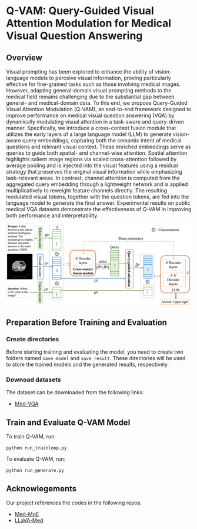 # Q-VAM: Query-Guided Visual Attention Modulation for Medical Visual Question Answering

## Overview
Visual prompting has been explored to enhance the ability of vision-language models to perceive visual information, proving particularly effective for fine-grained tasks such as those involving medical images. However, adapting general-domain visual prompting methods to the medical field remains challenging due to the substantial gap between general- and medical-domain data. To this end, we propose Query-Guided Visual Attention Modulation (Q-VAM), an end-to-end framework designed to improve performance on medical visual question answering (VQA) by dynamically modulating visual attention in a task-aware and query-driven manner. Specifically, we introduce a cross-context fusion module that utilizes the early layers of a large language model (LLM) to generate vision-aware query embeddings, capturing both the semantic intent of medical questions and relevant visual context. These enriched embeddings serve as queries to guide both spatial- and channel-wise attention. Spatial attention highlights salient image regions via scaled cross-attention followed by average pooling and is injected into the visual features using a residual strategy that preserves the original visual information while emphasizing task-relevant areas. In contrast, channel attention is computed from the aggregated query embedding through a lightweight network and is applied multiplicatively to reweight feature channels directly. The resulting modulated visual tokens, together with the question tokens, are fed into the language model to generate the final answer. Experimental results on public medical VQA datasets demonstrate the effectiveness of Q-VAM in improving both performance and interpretability.

![Image text](https://github.com/DeepModeler/Q-VAM/blob/main/image/Fig1.png)

## Preparation Before Training and Evaluation
### Create directories
Before starting training and evaluating the model, you need to create two folders named `save_model` and `save_result`. These directories will be used to store the trained models and the generated results, respectively.

### Downoad datasets
The dataset can be downloaded from the following links:
* [Med-VQA](https://drive.google.com/file/d/1l9hnxa2Y3D8rhNLldtCQ0vGPhsiWH_Su/view?usp=sharing) 

## Train and Evaluate Q-VAM Model
To train Q-VAM, run:
```
python run_trainloop.py
```
To evaluate Q-VAM, run:
```
python run_generate.py
```

## Acknowlegements
Our project references the codes in the following repos.
* [Med-MoE](https://github.com/jiangsongtao/Med-MoE)
* [LLaVA-Med](https://github.com/microsoft/LLaVA-Med)
